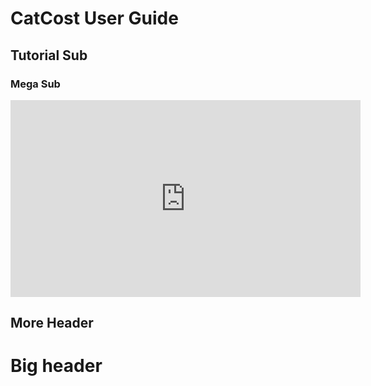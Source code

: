 # CatCost User Guide

## Tutorial Sub

### Mega Sub

<iframe width="560" height="315" src="https://www.youtube.com/embed/depIWmDr3L4" title="YouTube video player" frameborder="0" allow="accelerometer; autoplay; clipboard-write; encrypted-media; gyroscope; picture-in-picture" allowfullscreen></iframe>

## More Header

# Big header
